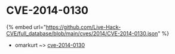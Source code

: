 # CVE-2014-0130
{% embed url="https://github.com/Live-Hack-CVE/full_database/blob/main/cves/2014/CVE-2014-0130.json" %}

* omarkurt ~> [cve-2014-0130](https://www.alice-snow.ru/2014/database/cve-2014-0130/cve-2014-0130-omarkurt)